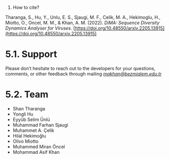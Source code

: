 1. How to cite?

Tharanga, S., Hu, Y., Unlu, E. S., Sjaugi, M. F., Celik, M. A., Hekimoglu, H., Miotto, O., Oncel, M. M., & Khan, A. M. (2022). _DiMA: Sequence Diversity Dynamics Analyser for Viruses_. [https://doi.org/10.48550/arxiv.2205.13915](https://doi.org/10.48550/arxiv.2205.13915)


# 5.1. Support
Please don’t hesitate to reach out to the developers for your questions, comments, or other feedback through mailing *makhan@bezmialem.edu.tr*

# 5.2. Team

- Shan Tharanga 
- Yongli Hu
- Eyyüb Selim Ünlü
- Muhammad Farhan Sjaugi
- Muhammet A. Çelik
- Hilal Hekimoğlu
- Olivo Miotto
- Muhammed Miran Öncel
- Mohammad Asif Khan
